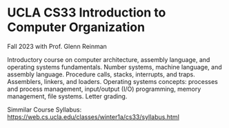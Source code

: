 # UCLA CS33 Introduction to Computer Organization

Fall 2023 with Prof. Glenn Reinman

Introductory course on computer architecture, assembly language, and operating systems fundamentals. Number systems, machine language, and assembly language. Procedure calls, stacks, interrupts, and traps. Assemblers, linkers, and loaders. Operating systems concepts: processes and process management, input/output (I/O) programming, memory management, file systems. Letter grading.

Simmilar Course Syllabus: https://web.cs.ucla.edu/classes/winter1a/cs33/syllabus.html
